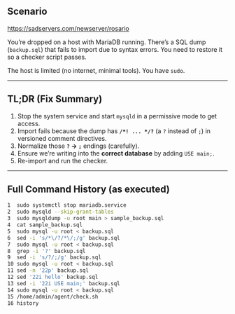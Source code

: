 ## Scenario
https://sadservers.com/newserver/rosario

You’re dropped on a host with MariaDB running. There’s a SQL dump (`backup.sql`) that fails to import due to syntax errors. You need to restore it so a checker script passes.

The host is limited (no internet, minimal tools). You have `sudo`.

---

## TL;DR (Fix Summary)

1. Stop the system service and start `mysqld` in a permissive mode to get access.
2. Import fails because the dump has **`/*! ... */?`** (a `?` instead of `;`) in versioned comment directives.
3. Normalize those **`?` → `;`** endings (carefully).
4. Ensure we’re writing into the **correct database** by adding `USE main;`.
5. Re-import and run the checker.

---

## Full Command History (as executed)

```bash
1  sudo systemctl stop mariadb.service
2  sudo mysqld --skip-grant-tables
3  sudo mysqldump -u root main > sample_backup.sql
4  cat sample_backup.sql
5  sudo mysql -u root < backup.sql 
6  sed -i 's/*\/?/*\/;/g' backup.sql 
7  sudo mysql -u root < backup.sql 
8  grep -i '?' backup.sql 
9  sed -i 's/?/;/g' backup.sql 
10 sudo mysql -u root < backup.sql 
11 sed -n '22p' backup.sql 
12 sed '22i hello' backup.sql 
13 sed -i '22i USE main;' backup.sql 
14 sudo mysql -u root < backup.sql 
15 /home/admin/agent/check.sh
16 history
```
